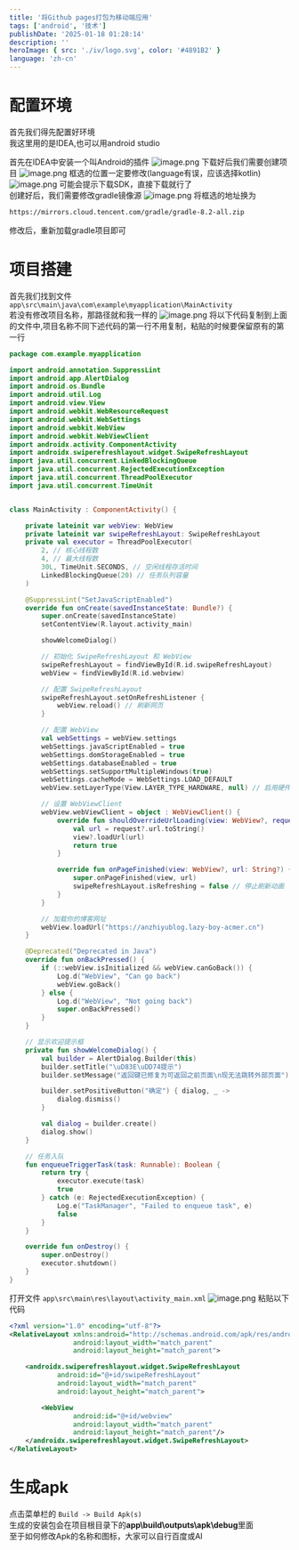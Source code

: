 ```yaml
---
title: '将Github pages打包为移动端应用'
tags: ['android', '技术']
publishDate: '2025-01-18 01:28:14'
description: ''
heroImage: { src: './iv/logo.svg', color: '#4891B2' }
language: 'zh-cn'
---
```

# 配置环境

首先我们得先配置好环境 </br>
我这里用的是IDEA,也可以用android studio

首先在IDEA中安装一个叫Android的插件
![image.png](https://s2.loli.net/2025/01/18/YuBtGxPNjUenr6q.png)
下载好后我们需要创建项目
![image.png](https://s2.loli.net/2025/01/18/HjckQeP8LGXhWMi.png)
框选的位置一定要修改(language有误，应该选择kotlin) 
![image.png](https://s2.loli.net/2025/01/18/aPnIcXe45WJU8xl.png)
可能会提示下载SDK，直接下载就行了</br>
创建好后，我们需要修改gradle镜像源
![image.png](https://s2.loli.net/2025/01/18/BgOMHLoG7StkyQf.png)
将框选的地址换为
``` bash
https://mirrors.cloud.tencent.com/gradle/gradle-8.2-all.zip
```
修改后，重新加载gradle项目即可

# 项目搭建
首先我们找到文件`app\src\main\java\com\example\myapplication\MainActivity`</br>
若没有修改项目名称，那路径就和我一样的
![image.png](https://s2.loli.net/2025/01/18/jw8aYu3sxOZClW1.png)
将以下代码复制到上面的文件中,项目名称不同下述代码的第一行不用复制，粘贴的时候要保留原有的第一行
```kotlin
package com.example.myapplication

import android.annotation.SuppressLint
import android.app.AlertDialog
import android.os.Bundle
import android.util.Log
import android.view.View
import android.webkit.WebResourceRequest
import android.webkit.WebSettings
import android.webkit.WebView
import android.webkit.WebViewClient
import androidx.activity.ComponentActivity
import androidx.swiperefreshlayout.widget.SwipeRefreshLayout
import java.util.concurrent.LinkedBlockingQueue
import java.util.concurrent.RejectedExecutionException
import java.util.concurrent.ThreadPoolExecutor
import java.util.concurrent.TimeUnit


class MainActivity : ComponentActivity() {

    private lateinit var webView: WebView
    private lateinit var swipeRefreshLayout: SwipeRefreshLayout
    private val executor = ThreadPoolExecutor(
        2, // 核心线程数
        4, // 最大线程数
        30L, TimeUnit.SECONDS, // 空闲线程存活时间
        LinkedBlockingQueue(20) // 任务队列容量
    )

    @SuppressLint("SetJavaScriptEnabled")
    override fun onCreate(savedInstanceState: Bundle?) {
        super.onCreate(savedInstanceState)
        setContentView(R.layout.activity_main)

        showWelcomeDialog()

        // 初始化 SwipeRefreshLayout 和 WebView
        swipeRefreshLayout = findViewById(R.id.swipeRefreshLayout)
        webView = findViewById(R.id.webview)

        // 配置 SwipeRefreshLayout
        swipeRefreshLayout.setOnRefreshListener {
            webView.reload() // 刷新网页
        }

        // 配置 WebView
        val webSettings = webView.settings
        webSettings.javaScriptEnabled = true
        webSettings.domStorageEnabled = true
        webSettings.databaseEnabled = true
        webSettings.setSupportMultipleWindows(true)
        webSettings.cacheMode = WebSettings.LOAD_DEFAULT
        webView.setLayerType(View.LAYER_TYPE_HARDWARE, null) // 启用硬件加速

        // 设置 WebViewClient
        webView.webViewClient = object : WebViewClient() {
            override fun shouldOverrideUrlLoading(view: WebView?, request: WebResourceRequest?): Boolean {
                val url = request?.url.toString()
                view?.loadUrl(url)
                return true
            }

            override fun onPageFinished(view: WebView?, url: String?) {
                super.onPageFinished(view, url)
                swipeRefreshLayout.isRefreshing = false // 停止刷新动画
            }
        }

        // 加载你的博客网址
        webView.loadUrl("https://anzhiyublog.lazy-boy-acmer.cn")
    }

    @Deprecated("Deprecated in Java")
    override fun onBackPressed() {
        if (::webView.isInitialized && webView.canGoBack()) {
            Log.d("WebView", "Can go back")
            webView.goBack()
        } else {
            Log.d("WebView", "Not going back")
            super.onBackPressed()
        }
    }

    // 显示欢迎提示框
    private fun showWelcomeDialog() {
        val builder = AlertDialog.Builder(this)
        builder.setTitle("\uD83E\uDD74提示")
        builder.setMessage("返回键已修复为可返回之前页面\n现无法跳转外部页面")

        builder.setPositiveButton("确定") { dialog, _ ->
            dialog.dismiss()
        }

        val dialog = builder.create()
        dialog.show()
    }

    // 任务入队
    fun enqueueTriggerTask(task: Runnable): Boolean {
        return try {
            executor.execute(task)
            true
        } catch (e: RejectedExecutionException) {
            Log.e("TaskManager", "Failed to enqueue task", e)
            false
        }
    }

    override fun onDestroy() {
        super.onDestroy()
        executor.shutdown()
    }
}
```

打开文件 `app\src\main\res\layout\activity_main.xml`
![image.png](https://s2.loli.net/2025/01/18/VDlGNUHtMqvuFiO.png)
粘贴以下代码
```xml
<?xml version="1.0" encoding="utf-8"?>
<RelativeLayout xmlns:android="http://schemas.android.com/apk/res/android"
                android:layout_width="match_parent"
                android:layout_height="match_parent">

    <androidx.swiperefreshlayout.widget.SwipeRefreshLayout
            android:id="@+id/swipeRefreshLayout"
            android:layout_width="match_parent"
            android:layout_height="match_parent">

        <WebView
                android:id="@+id/webview"
                android:layout_width="match_parent"
                android:layout_height="match_parent"/>
    </androidx.swiperefreshlayout.widget.SwipeRefreshLayout>
</RelativeLayout>
```

# 生成apk
点击菜单栏的 ``Build -> Build Apk(s)``</br>
生成的安装包会在项目根目录下的**app\build\outputs\apk\debug**里面</br>
至于如何修改Apk的名称和图标，大家可以自行百度或AI


